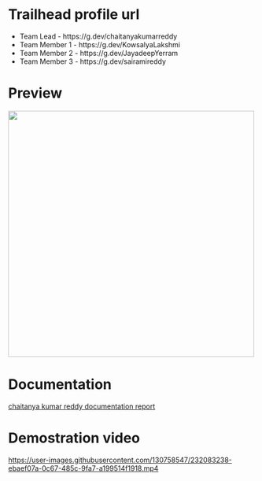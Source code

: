 # Trailhead profile url
<ul>
<li>Team Lead - https://g.dev/chaitanyakumarreddy</li>
<li>Team Member 1 - https://g.dev/KowsalyaLakshmi</li>
<li>Team Member 2 - https://g.dev/JayadeepYerram</li>
<li>Team Member 3 - https://g.dev/sairamireddy</li>
</ul>

# Preview
  <p float="left">
  <img src="https://user-images.githubusercontent.com/130758547/232053837-8f1e97d4-6d38-4c67-9433-54145b6a632d.jpg" width="500" />
</p>

# Documentation 
[chaitanya kumar reddy documentation report](https://github.com/Naveenarikrishnan/owl-m-a-material-design-studt-app/files/11233086/Naan.mudhalvan.documentation.report.pdf)

# Demostration video

https://user-images.githubusercontent.com/130758547/232083238-ebaef07a-0c67-485c-9fa7-a199514f1918.mp4
